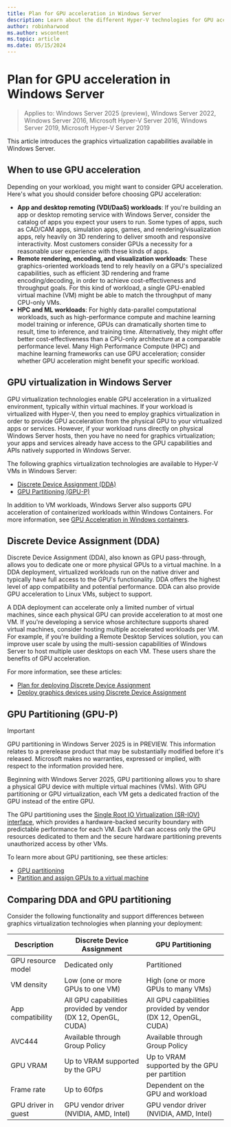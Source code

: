 ```yaml
---
title: Plan for GPU acceleration in Windows Server
description: Learn about the different Hyper-V technologies for GPU acceleration, including DDA and GPU partitioning.
author: robinharwood
ms.author: wscontent
ms.topic: article
ms.date: 05/15/2024
---
```


# Plan for GPU acceleration in Windows Server

>Applies to: Windows Server 2025 (preview), Windows Server 2022, Windows Server 2016, Microsoft Hyper-V Server 2016, Windows Server 2019, Microsoft Hyper-V Server 2019

This article introduces the graphics virtualization capabilities available in Windows Server.

## When to use GPU acceleration

Depending on your workload, you might want to consider GPU acceleration. Here's what you should consider before choosing GPU acceleration:

- **App and desktop remoting (VDI/DaaS) workloads**: If you're building an app or desktop remoting service with Windows Server, consider the catalog of apps you expect your users to run. Some types of apps, such as CAD/CAM apps, simulation apps, games, and rendering/visualization apps, rely heavily on 3D rendering to deliver smooth and responsive interactivity. Most customers consider GPUs a necessity for a reasonable user experience with these kinds of apps.
- **Remote rendering, encoding, and visualization workloads**: These graphics-oriented workloads tend to rely heavily on a GPU's specialized capabilities, such as efficient 3D rendering and frame encoding/decoding, in order to achieve cost-effectiveness and throughput goals. For this kind of workload, a single GPU-enabled virtual machine (VM) might be able to match the throughput of many CPU-only VMs.
- **HPC and ML workloads**: For highly data-parallel computational workloads, such as high-performance compute and machine learning model training or inference, GPUs can dramatically shorten time to result, time to inference, and training time. Alternatively, they might offer better cost-effectiveness than a CPU-only architecture at a comparable performance level. Many High Performance Compute (HPC) and machine learning frameworks can use GPU acceleration; consider whether GPU acceleration might benefit your specific workload.

## GPU virtualization in Windows Server

GPU virtualization technologies enable GPU acceleration in a virtualized environment, typically within virtual machines. If your workload is virtualized with Hyper-V, then you need to employ graphics virtualization in order to provide GPU acceleration from the physical GPU to your virtualized apps or services. However, if your workload runs directly on physical Windows Server hosts, then you have no need for graphics virtualization; your apps and services already have access to the GPU capabilities and APIs natively supported in Windows Server.

The following graphics virtualization technologies are available to Hyper-V VMs in Windows Server:

- [Discrete Device Assignment (DDA)](#discrete-device-assignment-dda)
- [GPU Partitioning (GPU-P)](#gpu-partitioning-gpu-p)

In addition to VM workloads, Windows Server also supports GPU acceleration of containerized workloads within Windows Containers. For more information, see [GPU Acceleration in Windows containers](/virtualization/windowscontainers/deploy-containers/gpu-acceleration).

## Discrete Device Assignment (DDA)

Discrete Device Assignment (DDA), also known as GPU pass-through, allows you to dedicate one or more physical GPUs to a virtual machine. In a DDA deployment, virtualized workloads run on the native driver and typically have full access to the GPU's functionality. DDA offers the highest level of app compatibility and potential performance. DDA can also provide GPU acceleration to Linux VMs, subject to support.

A DDA deployment can accelerate only a limited number of virtual machines, since each physical GPU can provide acceleration to at most one VM. If you're developing a service whose architecture supports shared virtual machines, consider hosting multiple accelerated workloads per VM. For example, if you're building a Remote Desktop Services solution, you can improve user scale by using the multi-session capabilities of Windows Server to host multiple user desktops on each VM. These users share the benefits of GPU acceleration.

For more information, see these articles:

- [Plan for deploying Discrete Device Assignment](plan-for-deploying-devices-using-discrete-device-assignment.md)
- [Deploy graphics devices using Discrete Device Assignment](../deploy/Deploying-graphics-devices-using-dda.md)

## GPU Partitioning (GPU-P)

> [!IMPORTANT]
> GPU partitioning in Windows Server 2025 is in PREVIEW. This information relates to a prerelease product that may be substantially modified before it's released. Microsoft makes no warranties, expressed or implied, with respect to the information provided here.

Beginning with Windows Server 2025, GPU partitioning allows you to share a physical GPU device with multiple virtual machines (VMs). With GPU partitioning or GPU virtualization, each VM gets a dedicated fraction of the GPU instead of the entire GPU.

The GPU partitioning uses the [Single Root IO Virtualization (SR-IOV) interface](/windows-hardware/drivers/network/overview-of-single-root-i-o-virtualization--sr-iov-), which provides a hardware-backed security boundary with predictable performance for each VM. Each VM can access only the GPU resources dedicated to them and the secure hardware partitioning prevents unauthorized access by other VMs.

To learn more about GPU partitioning, see these articles:

- [GPU partitioning](../gpu-partitioning.md)
- [Partition and assign GPUs to a virtual machine](../partition-assign-vm-gpu.md)

## Comparing DDA and GPU partitioning

Consider the following functionality and support differences between graphics virtualization technologies when planning your deployment:

| Description | Discrete Device Assignment | GPU Partitioning |
|--|--|--|
| GPU resource model | Dedicated only | Partitioned |
| VM density | Low (one or more GPUs to one VM) | High (one or more GPUs to many VMs) |
| App compatibility | All GPU capabilities provided by vendor (DX 12, OpenGL, CUDA) | All GPU capabilities provided by vendor (DX 12, OpenGL, CUDA) |
| AVC444 | Available through Group Policy | Available through Group Policy |
| GPU VRAM | Up to VRAM supported by the GPU | Up to VRAM supported by the GPU per partition |
| Frame rate | Up to 60fps | Dependent on the GPU and workload |
| GPU driver in guest | GPU vendor driver (NVIDIA, AMD, Intel) | GPU vendor driver (NVIDIA, AMD, Intel) |
